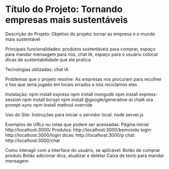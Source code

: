 # Título do Projeto: Tornando empresas mais sustentáveis 

Descrição do Projeto:
Objetivo do projeto: tornar as empresa e o mundo mais sustentável

Principais funcionalidades: produtos sustentáveis para comprar, espaço para mandar mensagem para nós, chat IA, espaço para o usuário colocar dicas de sustentabilidade que ele pratica 

Tecnologias utilizadas: chat IA 

Problemas que o projeto resolve: As empresas nos procuram para recolher o lixo que seria jogado em locais errados e nós reciclamos eles


Instalação:
npm install express
npm install mongodb
npm install express-session
npm install bcrypt
npm install @google/generative-ai chalk ora prompt-sync
npm install method-override 


Uso do Site:
Instruções para iniciar o servidor local: node server.js
 

Exemplos de URLs ou rotas que podem ser acessadas: 
Página inicial: http://localhost:3000/
Produtos: http://localhost:3000/bemvindo
login: http://localhost:3000/login
dicas: http://localhost:3000/p
chat: http://localhost:3000/chat


Como interagir com a interface do usuário, se aplicável:
Botão de comprar produto
Botão adicionar dica, atualizar e deletar
Caixa de texto para mandar mensagem
 
